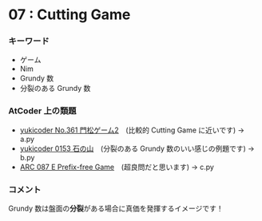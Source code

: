 # 07 : Cutting Game

### キーワード

- ゲーム
- Nim
- Grundy 数
- 分裂のある Grundy 数

### AtCoder 上の類題

- [yukicoder No.361 門松ゲーム2](https://yukicoder.me/problems/no/361)　(比較的 Cutting Game に近いです) -> a.py
- [yukicoder 0153 石の山](https://yukicoder.me/problems/13)　(分裂のある Grundy 数のいい感じの例題です) -> b.py
- [ARC 087 E Prefix-free Game](https://atcoder.jp/contests/arc087/tasks/arc087_c)　(超良問だと思います) -> c.py

### コメント

Grundy 数は盤面の**分裂**がある場合に真価を発揮するイメージです！